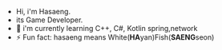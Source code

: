 - Hi, i'm Hasaeng.
- its Game Developer.
- 🌱 i'm currently learning C++, C#, Kotlin spring,network
- ⚡ Fun fact: hasaeng means White(**HA**yan)Fish(**SAENG**seon)

<!---
whitefish2n2/whitefish2n2 is a ✨ special ✨ repository because its `README.md` (this file) appears on your GitHub profile.
You can click the Preview link to take a look at your changes.
--->

